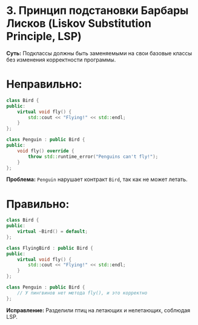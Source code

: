 # 3. Принцип подстановки Барбары Лисков (Liskov Substitution Principle, LSP)
__Суть:__ 
Подклассы должны быть заменяемыми на свои базовые классы без изменения корректности программы.

# Неправильно:
```c++
class Bird {
public:
    virtual void fly() {
        std::cout << "Flying!" << std::endl;
    }
};

class Penguin : public Bird {
public:
    void fly() override {
        throw std::runtime_error("Penguins can't fly!");
    }
};
```
__Проблема:__ ```Penguin``` нарушает контракт ```Bird```, так как не может летать.

# Правильно:
```c++
class Bird {
public:
    virtual ~Bird() = default;
};

class FlyingBird : public Bird {
public:
    virtual void fly() {
        std::cout << "Flying!" << std::endl;
    }
};

class Penguin : public Bird {
    // У пингвинов нет метода fly(), и это корректно
};
```

__Исправление:__ Разделили птиц на летающих и нелетающих, соблюдая LSP.


